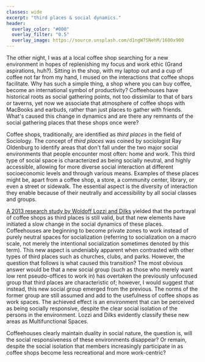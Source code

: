```yaml
---
classes: wide
excerpt: "third places & social dynamics."
header:
  overlay_color: "#000"
  overlay_filter: "0.5"
  overlay_image: https://source.unsplash.com/d1ngW7SNehM/1600x900
---
```


The other night, I was at a local coffee shop searching for a new environment in hopes of replenishing my focus and work ethic (Grand aspirations, huh?). Sitting in the shop, with my laptop out and a cup of coffee not far from my hand, I mused on the interactions that coffee shops facilitate. Why has such a simple thing, a shop where you can buy coffee, become an international symbol of productivity? Coffeehouses have historical roots as social gathering points, not too dissimilar to that of bars or taverns, yet now we associate that atmosphere of coffee shops with MacBooks and earbuds, rather than just places to gather with friends. What's caused this change in dynamics and are there any remnants of the social gathering places that these shops once were?

Coffee shops, traditionally, are identified as *third places* in the field of Sociology. The concept of *third places* was coined by sociologist Ray Oldenburg to identify areas that don't fall under the two major social environments that people encounter most often: home and work. This third type of social space is characterized as being socially neutral, and highly accessible, allowing for more diverse social interaction at different socioeconomic levels and through various means. Examples of these places might be, apart from a coffee shop, a store, a community center, library, or even a street or sidewalk. The essential aspect is the diversity of interaction they enable because of their neutrally and accessibility by all social classes and groups.

[A 2013 research study by Woldoff Lozzi and Dilks](http://redfame.com/journal/index.php/ijsss/article/view/200) yielded that the portrayal of coffee shops as third places is still valid, but that new elements have initiated a slow change in the social dynamics of these places. Coffeehouses are beginning to become private zones to work instead of purely neutral spaces for socialization (referring to socialization on a macro scale, not merely the intentional socialization sometimes denoted by this term). This new aspect is undeniably apparent when contrasted with other types of third places such as churches, clubs, and parks. However, the question that follows is what caused this transition? The most obvious answer would be that a new social group (such as those who merely want low rent pseudo-offices to work in) has overtaken the previously unfocused group that third places are characteristic of; however, I would suggest that instead, this new social group emerged from the previous. The norms of the former group are still assumed and add to the usefulness of coffee shops as work spaces. The achieved effect is an environment that can be perceived as being socially responsive, despite the clear social isolation of the persons in the environment. Lozzi and Dilks evidently classify these new areas as Multifunctional Spaces.

Coffeehouses clearly maintain duality in social nature, the question is, will the social responsiveness of these environments disappear? Or remain, despite the social isolation that members increasingly participate in as coffee shops become less recreational and more work-centric?
